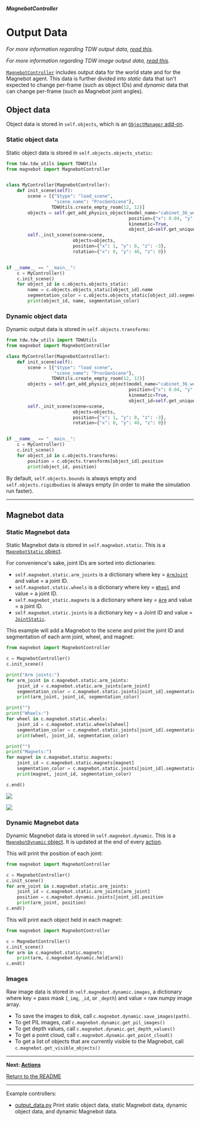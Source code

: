 ##### MagnebotController

# Output Data

*For more information regarding TDW output data, [read this](https://github.com/threedworld-mit/tdw/blob/master/Documentation/lessons/core_concepts/output_data.md).*

*For more information regarding TDW image output data, [read this](https://github.com/threedworld-mit/tdw/blob/master/Documentation/lessons/core_concepts/images.md).*

[`MagnebotController`](../../api/magnebot_controller.md) includes output data for the world state and for the Magnebot agent. This data is further divided into *static* data that isn't expected to change per-frame (such as object IDs) and *dynamic* data that can change per-frame (such as Magnebot joint angles).

## Object data

Object data is stored in `self.objects`, which is an [`ObjectManager` add-on](https://github.com/threedworld-mit/tdw/blob/master/Documentation/python/add_ons/object_manager.md).

### Static object data

Static object data is stored in `self.objects.objects_static`:

```python
from tdw.tdw_utils import TDWUtils
from magnebot import MagnebotController


class MyController(MagnebotController):
    def init_scene(self):
        scene = [{"$type": "load_scene",
                  "scene_name": "ProcGenScene"},
                 TDWUtils.create_empty_room(12, 12)]
        objects = self.get_add_physics_object(model_name="cabinet_36_wood_beach_honey",
                                              position={"x": 0.04, "y": 0, "z": 1.081},
                                              kinematic=True,
                                              object_id=self.get_unique_id())
        self._init_scene(scene=scene,
                         objects=objects,
                         position={"x": 1, "y": 0, "z": -3},
                         rotation={"x": 0, "y": 46, "z": 0})


if __name__ == "__main__":
    c = MyController()
    c.init_scene()
    for object_id in c.objects.objects_static:
        name = c.objects.objects_static[object_id].name
        segmentation_color = c.objects.objects_static[object_id].segmentation_color
        print(object_id, name, segmentation_color)
```

### Dynamic object data

Dynamic output data is stored in `self.objects.transforms`:

```python
from tdw.tdw_utils import TDWUtils
from magnebot import MagnebotController

class MyController(MagnebotController):
    def init_scene(self):
        scene = [{"$type": "load_scene",
                  "scene_name": "ProcGenScene"},
                 TDWUtils.create_empty_room(12, 12)]
        objects = self.get_add_physics_object(model_name="cabinet_36_wood_beach_honey",
                                              position={"x": 0.04, "y": 0, "z": 1.081},
                                              kinematic=True,
                                              object_id=self.get_unique_id())
        self._init_scene(scene=scene,
                         objects=objects,
                         position={"x": 1, "y": 0, "z": -3},
                         rotation={"x": 0, "y": 46, "z": 0})


if __name__ == "__main__":
    c = MyController()
    c.init_scene()
    for object_id in c.objects.transforms:
        position = c.objects.transforms[object_id].position
        print(object_id, position)
```

By default, `self.objects.bounds` is always empty and `self.objects.rigidbodies` is always empty (in order to make the simulation run faster).

***

## Magnebot data

### Static Magnebot data

Static Magnebot data is stored in `self.magnebot.static`. This is a [`MagnebotStatic` object](../../api/magnebot_static.md).

For convenience's sake, joint IDs are sorted into dictionaries:

- `self.magnebot.static.arm_joints` is a dictionary where key = [`ArmJoint`](../../api/arm_joint.md) and value = a joint ID.
- `self.magnebot.static.wheels` is a dictionary where key = [`Wheel`](../../api/wheel.md) and value = a joint ID.
- `self.magnebot_static.magnets` is a dictionary where key = [`Arm`](../../api/arm.md) and value = a joint ID.
- `self.magnebot.static.joints` is a dictionary key = a Joint ID and value = [`JointStatic`](https://github.com/threedworld-mit/tdw/blob/master/Documentation/python/robot_data/joint_static.md).

This example will add a Magnebot to the scene and print the joint ID and segmentation of each arm joint, wheel, and magnet:

```python
from magnebot import MagnebotController

c = MagnebotController()
c.init_scene()

print("Arm joints:")
for arm_joint in c.magnebot.static.arm_joints:
    joint_id = c.magnebot.static.arm_joints[arm_joint]
    segmentation_color = c.magnebot.static.joints[joint_id].segmentation_color
    print(arm_joint, joint_id, segmentation_color)

print("")
print("Wheels:")
for wheel in c.magnebot.static.wheels:
    joint_id = c.magnebot.static.wheels[wheel]
    segmentation_color = c.magnebot.static.joints[joint_id].segmentation_color
    print(wheel, joint_id, segmentation_color)

print("")
print("Magnets:")
for magnet in c.magnebot.static.magnets:
    joint_id = c.magnebot.static.magnets[magnet]
    segmentation_color = c.magnebot.static.joints[joint_id].segmentation_color
    print(magnet, joint_id, segmentation_color)

c.end()
```

![](../images/magnebot_diagram/magnebot_front.jpg)

![](../images/magnebot_diagram/magnebot_top.jpg)

### Dynamic Magnebot data

Dynamic Magnebot data is stored in `self.magnebot.dynamic`. This is a [`MagnebotDynamic` object](../../api/magnebot_static.md). It is updated at the end of every [action](actions.md).

This will print the position of each joint:

```python
from magnebot import MagnebotController

c = MagnebotController()
c.init_scene()
for arm_joint in c.magnebot.static.arm_joints:
    joint_id = c.magnebot.static.arm_joints[arm_joint]
    position = c.magnebot.dynamic.joints[joint_id].position
    print(arm_joint, position)
c.end()
```

This will print each object held in each magnet:

```python
from magnebot import MagnebotController

c = MagnebotController()
c.init_scene()
for arm in c.magnebot.static.magnets:
    print(arm, c.magnebot.dynamic.held[arm])
c.end()
```

### Images

Raw image data is stored in `self.magnebot.dynamic.images`, a dictionary where key = pass mask (`_img`, `_id`, or `_depth`) and value = raw numpy image array.

- To save the images to disk, call `c.magnebot.dynamic.save_images(path)`.
- To get PIL images, call `c.magnebot.dynamic.get_pil_images()`
- To get depth values, call `c.magnebot.dynamic.get_depth_values()`
- To get a point cloud, call `c.magnebot.dynamic.get_point_cloud()`
- To get a list of objects that are currently visible to the Magnebot, call `c.magnebot.get_visible_objects()`

***

**Next: [Actions](actions.md)**

[Return to the README](../../../README.md)

***

Example controllers:

- [output_data.py](https://github.com/alters-mit/magnebot/blob/main/controllers/examples/magnebot_controller/output_data.py) Print static object data, static Magnebot data, dynamic object data, and dynamic Magnebot data.

